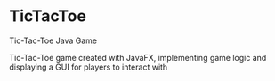 # TicTacToe
Tic-Tac-Toe Java Game

Tic-Tac-Toe game created with JavaFX, implementing game logic and displaying a GUI for players to interact with
